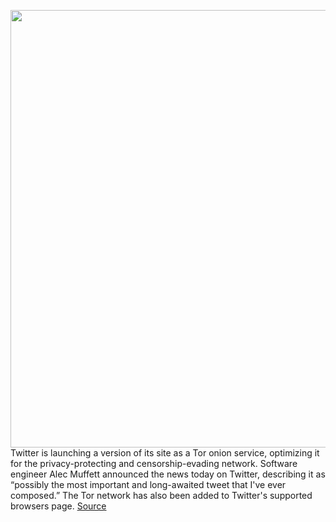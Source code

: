 <img src='https://cdn.vox-cdn.com/thumbor/bmubAvUv7YQTYwvkNvRuDFdoIKE=/0x0:2040x1360/1200x800/filters:focal(857x517:1183x843)/cdn.vox-cdn.com/uploads/chorus_image/image/70596565/acastro_200207_3900_Tor_0001.0.0.jpg' width='700px' /><br/>
Twitter is launching a version of its site as a Tor onion service, optimizing it for the privacy-protecting and censorship-evading network. Software engineer Alec Muffett announced the news today on Twitter, describing it as “possibly the most important and long-awaited tweet that I've ever composed.” The Tor network has also been added to Twitter's supported browsers page.
<a href='https://www.theverge.com/2022/3/8/22967843/twitter-tor-onion-service-version-launch'> Source <a/>